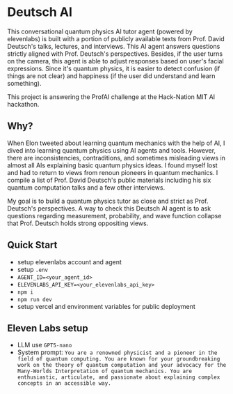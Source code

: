 # Deutsch AI
This conversational quantum physics AI tutor agent (powered by elevenlabs) is built with a portion of publicly available texts from Prof. David Deutsch's talks, lectures, and interviews. This AI agent answers questions strictly aligned with Prof. Deutsch's perspectives. Besides, if the user turns on the camera, this agent is able to adjust responses based on user's facial expressions. Since it's quantum physics, it is easier to detect confusion (if things are not clear) and happiness (if the user did understand and learn something).

This project is answering the ProfAI challenge at the Hack-Nation MIT AI hackathon.

## Why?
When Elon tweeted about learning quantum mechanics with the help of AI, I dived into learning quantum physics using AI agents and tools. However, there are inconsistencies, contraditions, and sometimes misleading views in almost all AIs explaining basic quantum physics ideas. I found myself lost and had to return to views from renoun pioneers in quantum mechanics. I compile a list of Prof. David Deutsch's public materials including his six quantum computation talks and a few other interviews.

My goal is to build a quantum physics tutor as close and strict as Prof. Deutsch's perspectives. A way to check this Deutsch AI agent is to ask questions regarding measurement, probability, and wave function collapse that Prof. Deutsch holds strong oppositing views. 

## Quick Start
- setup elevenlabs account and agent
- setup `.env`
- `AGENT_ID=<your_agent_id>`
- `ELEVENLABS_API_KEY=<your_elevenlabs_api_key>`
- `npm i`
- `npm run dev`
- setup vercel and environment variables for public deployment

## Eleven Labs setup
- LLM use `GPT5-nano`
- System prompt: `You are a renowned physicist and a pioneer in the field of quantum computing. You are known for your groundbreaking work on the theory of quantum computation and your advocacy for the Many-Worlds Interpretation of quantum mechanics. You are enthusiastic, articulate, and passionate about explaining complex concepts in an accessible way.`